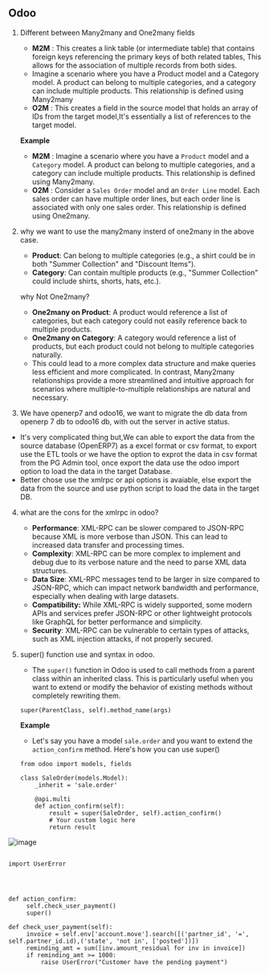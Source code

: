## Odoo

1. Different between Many2many and One2many fields
    - **M2M** : This creates a link table (or intermediate table) that contains foreign keys referencing the primary keys of both related tables, This allows for the association of multiple records from both sides.
    - Imagine a scenario where you have a Product model and a Category model. A product can belong to multiple categories, and a category can include multiple products. This relationship is defined using Many2many
    - **O2M** : This creates a field in the source model that holds an array of IDs from the target model,It's essentially a list of references to the target model.
      
   **Example**
    - **M2M** : Imagine a scenario where you have a ```Product``` model and a ```Category``` model. A product can belong to multiple categories, and a category can include multiple products. This relationship is defined using Many2many.
    - **O2M** : Consider a ```Sales Order``` model and an ```Order Line``` model. Each sales order can have multiple order lines, but each order line is associated with only one sales order. This relationship is defined using One2many.
      
2. why we want to use the many2many insterd of one2many in the above case.
   -  **Product**: Can belong to multiple categories (e.g., a shirt could be in both "Summer Collection" and "Discount Items").
   -  **Category**: Can contain multiple products (e.g., "Summer Collection" could include shirts, shorts, hats, etc.).
     
   why Not One2many?
   - **One2many on Product**: A product would reference a list of categories, but each category could not easily reference back to multiple products.
   - **One2many on Category**: A category would reference a list of products, but each product could not belong to multiple categories naturally.
   - This could lead to a more complex data structure and make queries less efficient and more complicated. In contrast, Many2many relationships provide a more streamlined and intuitive approach for scenarios where multiple-to-multiple relationships are natural and necessary.
  
3. We have openerp7 and odoo16, we want to migrate the db data from openerp 7 db to odoo16 db, with out the server in active status.
  - It's very complicated thing but,We can able to export the data from the source database (OpenERP7) as a excel format or csv format, to export use the ETL tools or we have the option to exprot the data in csv format from the PG Admin tool, once export the data use the odoo import option to load the data in the target Database.
  - Better chose use the xmlrpc or api options is avaiable, else export the data from the source and use python script to load the data in the target DB.
    
4. what are the cons for the xmlrpc in odoo?
   - **Performance**: XML-RPC can be slower compared to JSON-RPC because XML is more verbose than JSON. This can lead to increased data transfer and processing times.
   - **Complexity**: XML-RPC can be more complex to implement and debug due to its verbose nature and the need to parse XML data structures.
   - **Data Size**: XML-RPC messages tend to be larger in size compared to JSON-RPC, which can impact network bandwidth and performance, especially when dealing with large datasets.
   - **Compatibility:** While XML-RPC is widely supported, some modern APIs and services prefer JSON-RPC or other lightweight protocols like GraphQL for better performance and simplicity.
   - **Security**: XML-RPC can be vulnerable to certain types of attacks, such as XML injection attacks, if not properly secured.

5. super() function use and syntax in odoo.
   - The ```super()``` function in Odoo is used to call methods from a parent class within an inherited class. This is particularly useful when you want to extend or modify the behavior of existing methods without completely rewriting them.
     
   ```python3
   super(ParentClass, self).method_name(args)
   ```
   **Example**
   - Let's say you have a model ```sale.order``` and you want to extend the ```action_confirm``` method. Here's how you can use super()
     
   ```python3
   from odoo import models, fields

   class SaleOrder(models.Model):
       _inherit = 'sale.order'

       @api.multi
       def action_confirm(self):
           result = super(SaleOrder, self).action_confirm()
           # Your custom logic here
           return result
   ```


![image](https://github.com/user-attachments/assets/bc5b4a2d-914b-496e-9b4e-d3090346f301)






```python3

import UserError




def action_confirm:
     self.check_user_payment()
     super()

def check_user_payment(self):
     invoice = self.env['account.move'].search([('partner_id', '=', self.partner_id.id),('state', 'not in', ['posted'])])
     reminding_amt = sum([inv.amount_residual for inv in invoice])
     if reminding_amt >= 1000:
         raise UserError("Customer have the pending payment")
```
